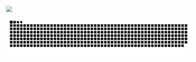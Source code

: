<div>
  <a href="https://github.com/Winchestert">
  <img height="180em"   align="center" src="https://github-readme-stats.vercel.app/api?username=Winchestert&show_icons=true&theme=react&include_all_commits=true&count_private=true"/>
</div>

![Snake animation](https://github.com/ellen2121/ellen2121/blob/output/github-contribution-grid-snake.svg)
